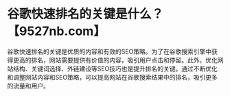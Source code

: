 # 谷歌快速排名的关键是什么？【9527nb.com】

谷歌快速排名的关键是优质的内容和有效的SEO策略。为了在谷歌搜索引擎中获得更高的排名，网站需要提供有价值的内容，吸引用户点击和停留。此外，优化网站结构、关键词选择、外链建设等SEO技巧也是提升排名的关键。通过不断优化和调整网站内容和SEO策略，可以提高网站在谷歌搜索结果中的排名，吸引更多的流量和用户。